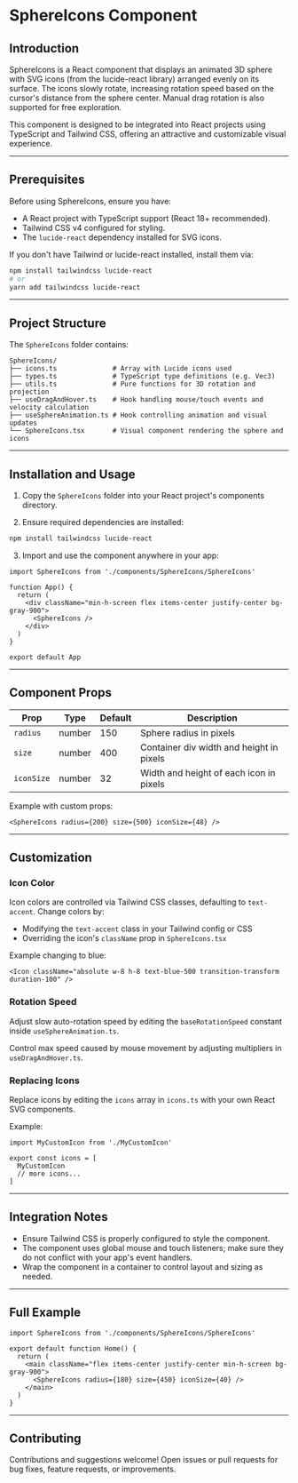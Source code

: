# SphereIcons Component

## Introduction

SphereIcons is a React component that displays an animated 3D sphere with SVG icons (from the lucide-react library) arranged evenly on its surface. The icons slowly rotate, increasing rotation speed based on the cursor's distance from the sphere center. Manual drag rotation is also supported for free exploration.

This component is designed to be integrated into React projects using TypeScript and Tailwind CSS, offering an attractive and customizable visual experience.

---

## Prerequisites

Before using SphereIcons, ensure you have:

- A React project with TypeScript support (React 18+ recommended).
- Tailwind CSS v4 configured for styling.
- The `lucide-react` dependency installed for SVG icons.

If you don't have Tailwind or lucide-react installed, install them via:

```bash
npm install tailwindcss lucide-react
# or
yarn add tailwindcss lucide-react
```

---

## Project Structure

The `SphereIcons` folder contains:

```
SphereIcons/
├── icons.ts              # Array with Lucide icons used
├── types.ts              # TypeScript type definitions (e.g. Vec3)
├── utils.ts              # Pure functions for 3D rotation and projection
├── useDragAndHover.ts    # Hook handling mouse/touch events and velocity calculation
├── useSphereAnimation.ts # Hook controlling animation and visual updates
└── SphereIcons.tsx       # Visual component rendering the sphere and icons
```

---

## Installation and Usage

1. Copy the `SphereIcons` folder into your React project's components directory.

2. Ensure required dependencies are installed:

```bash
npm install tailwindcss lucide-react
```

3. Import and use the component anywhere in your app:

```tsx
import SphereIcons from './components/SphereIcons/SphereIcons'

function App() {
  return (
    <div className="min-h-screen flex items-center justify-center bg-gray-900">
      <SphereIcons />
    </div>
  )
}

export default App
```

---

## Component Props

| Prop       | Type   | Default | Description                              |
| ---------- | ------ | ------- | ---------------------------------------- |
| `radius`   | number | 150     | Sphere radius in pixels                  |
| `size`     | number | 400     | Container div width and height in pixels |
| `iconSize` | number | 32      | Width and height of each icon in pixels  |

Example with custom props:

```tsx
<SphereIcons radius={200} size={500} iconSize={48} />
```

---

## Customization

### Icon Color

Icon colors are controlled via Tailwind CSS classes, defaulting to `text-accent`. Change colors by:

- Modifying the `text-accent` class in your Tailwind config or CSS
- Overriding the icon's `className` prop in `SphereIcons.tsx`

Example changing to blue:

```tsx
<Icon className="absolute w-8 h-8 text-blue-500 transition-transform duration-100" />
```

### Rotation Speed

Adjust slow auto-rotation speed by editing the `baseRotationSpeed` constant inside `useSphereAnimation.ts`.

Control max speed caused by mouse movement by adjusting multipliers in `useDragAndHover.ts`.

### Replacing Icons

Replace icons by editing the `icons` array in `icons.ts` with your own React SVG components.

Example:

```tsx
import MyCustomIcon from './MyCustomIcon'

export const icons = [
  MyCustomIcon
  // more icons...
]
```

---

## Integration Notes

- Ensure Tailwind CSS is properly configured to style the component.
- The component uses global mouse and touch listeners; make sure they do not conflict with your app's event handlers.
- Wrap the component in a container to control layout and sizing as needed.

---

## Full Example

```tsx
import SphereIcons from './components/SphereIcons/SphereIcons'

export default function Home() {
  return (
    <main className="flex items-center justify-center min-h-screen bg-gray-900">
      <SphereIcons radius={180} size={450} iconSize={40} />
    </main>
  )
}
```

---

## Contributing

Contributions and suggestions welcome! Open issues or pull requests for bug fixes, feature requests, or improvements.
